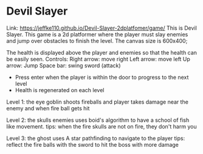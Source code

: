 # Devil Slayer
Link: https://jeffke110.github.io/Devil-Slayer-2dplatfomer/game/
This is Devil Slayer. This game is a 2d platformer where the player must slay enemies and jump over obstacles to finish the level.
The canvas size is 600x400;
  
 The health is displayed above the player and enemies so that the health can be easily seen.
 Controls:
 Right arrow: move right
 Left arrow: move left
 Up arrow: Jump
 Space bar: swing sword (attack)

 - Press enter when the player is within the door to progress to the next level
 - Health is regenerated on each level

 Level 1: the eye goblin shoots fireballs and player takes damage near the enemy and when fire ball gets hit

 Level 2: the skulls enemies uses boid's algorithm to have a school of fish like movement.
  tips: when the fire skulls are not on fire, they don't harm you

 Level 3: the ghost uses A star pathfinding to navigate to the player
  tips: reflect the fire balls with the sword to hit the boss with more damage
